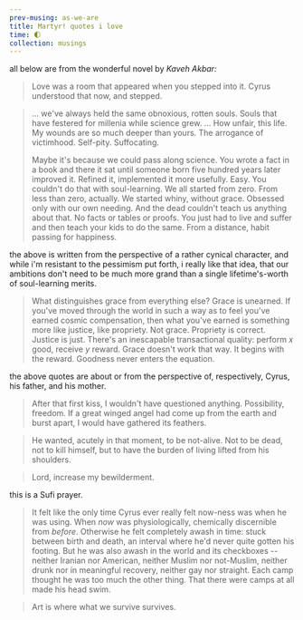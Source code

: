 ```yaml
--- 
prev-musing: as-we-are
title: Martyr! quotes i love
time: 🌓
collection: musings
---
```

all below are from the wonderful novel by 
<cite>Kaveh Akbar:</cite>

> Love was a room that appeared when you 
stepped into it. Cyrus understood that now,
and stepped.

> ... we've always held the same obnoxious, 
rotten souls. Souls that have festered for 
millenia while science grew. ... How unfair,
this life. My wounds are so much deeper than 
yours. The arrogance of victimhood. Self-pity.
Suffocating.  
>  
> Maybe it's because we could pass along science. 
You wrote a fact in a book and there it sat until 
someone born five hundred years later improved
it. Refined it, implemented it more usefully. 
Easy. You couldn't do that with soul-learning. 
We all started from zero. From less than 
zero, actually. We started whiny, without 
grace. Obsessed only with our own needing. 
And the dead couldn't teach us anything about
that. No facts or tables or proofs. You just
had to live and suffer and then teach your 
kids to do the same. From a distance, habit 
passing for happiness. 

the above is written from the perspective of a rather
cynical character, and while i'm resistant to 
the pessimism put forth, i really like that
idea, that our ambitions don't need to be much 
more grand than a single lifetime's-worth of soul-learning 
merits.

> What distinguishes grace from everything else?
Grace is unearned. If you've moved through the world
in such a way as to feel you've earned cosmic 
compensation, then what you've earned is something
more like justice, like propriety. Not grace. 
Propriety is correct. Justice is just. There's an 
inescapable transactional quality: perform *x* good,
receive *y* reward. Grace doesn't work that way. It 
begins with the reward. Goodness never enters the 
equation. 

the above quotes are about or from the perspective
of, respectively, Cyrus, his father, and his mother.

> After that first kiss, I wouldn't have questioned
anything. Possibility, freedom. If a great winged 
angel had come up from the earth and burst apart, I
would have gathered its feathers. 

> He wanted, acutely in that moment, to be not-alive.
Not to be dead, not to kill himself, but to have the
burden of living lifted from his shoulders. 

> Lord, increase my bewilderment.

this is a Sufi prayer.

> It felt like the only time Cyrus ever really
felt now-ness was when he was using. When *now*
was physiologically, chemically discernible from
*before*. Otherwise he felt completely awash in
time: stuck between birth and death, an interval
where he'd never quite gotten his footing. But he
was also awash in the world and its checkboxes --
neither Iranian nor American, neither Muslim nor
not-Muslim, neither drunk nor in meaningful 
recovery, neither gay nor straight. Each camp 
thought he was too much the other thing. That 
there were camps at all made his head swim.

> Art is where what we survive survives.